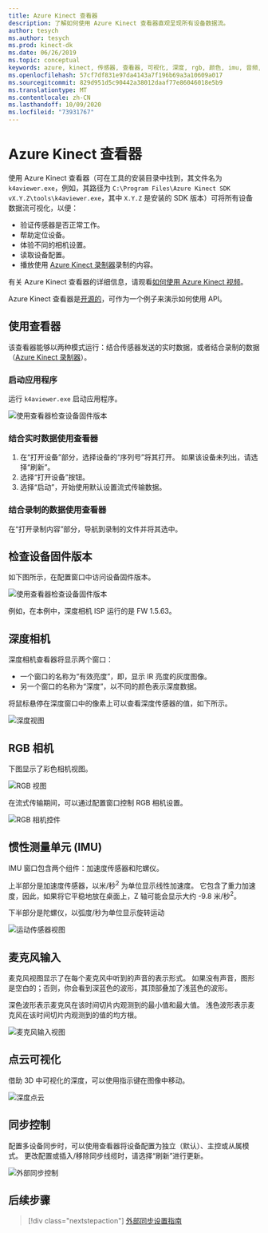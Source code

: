 ```yaml
---
title: Azure Kinect 查看器
description: 了解如何使用 Azure Kinect 查看器直观呈现所有设备数据流。
author: tesych
ms.author: tesych
ms.prod: kinect-dk
ms.date: 06/26/2019
ms.topic: conceptual
keywords: azure, kinect, 传感器, 查看器, 可视化, 深度, rgb, 颜色, imu, 音频, 麦克风, 点云
ms.openlocfilehash: 57cf7df831e97da4143a7f196b69a3a10609a017
ms.sourcegitcommit: 829d951d5c90442a38012daaf77e86046018e5b9
ms.translationtype: MT
ms.contentlocale: zh-CN
ms.lasthandoff: 10/09/2020
ms.locfileid: "73931767"
---
```

# <a name="azure-kinect-viewer"></a>Azure Kinect 查看器

使用 Azure Kinect 查看器（可在工具的安装目录中找到，其文件名为 `k4aviewer.exe`，例如，其路径为 `C:\Program Files\Azure Kinect SDK vX.Y.Z\tools\k4aviewer.exe`，其中 `X.Y.Z` 是安装的 SDK 版本）可将所有设备数据流可视化，以便：

* 验证传感器是否正常工作。
* 帮助定位设备。
* 体验不同的相机设置。
* 读取设备配置。
* 播放使用 [Azure Kinect 录制器](azure-kinect-recorder.md)录制的内容。

有关 Azure Kinect 查看器的详细信息，请观看[如何使用 Azure Kinect 视频](https://www.microsoft.com/videoplayer/embed/RE3hNwG)。

Azure Kinect 查看器是[开源的](https://github.com/microsoft/Azure-Kinect-Sensor-SDK/tree/develop/tools/k4aviewer)，可作为一个例子来演示如何使用 API。

## <a name="use-viewer"></a>使用查看器

该查看器能够以两种模式运行：结合传感器发送的实时数据，或者结合录制的数据（[Azure Kinect 录制器](azure-kinect-recorder.md)）。

### <a name="start-application"></a>启动应用程序

运行 `k4aviewer.exe` 启动应用程序。

![使用查看器检查设备固件版本](./media/how-to-guides/open-viewer.png)

### <a name="use-the-viewer-with-live-data"></a>结合实时数据使用查看器

1. 在“打开设备”部分，选择设备的“序列号”将其打开。   如果该设备未列出，请选择“刷新”。 
2. 选择“打开设备”按钮。 
3. 选择“启动”，开始使用默认设置流式传输数据。 

### <a name="use-the-viewer-with-recorded-data"></a>结合录制的数据使用查看器

在“打开录制内容”部分，导航到录制的文件并将其选中。 

## <a name="check-device-firmware-version"></a>检查设备固件版本

如下图所示，在配置窗口中访问设备固件版本。

![使用查看器检查设备固件版本](./media/how-to-guides/check-firmware-update.png)

例如，在本例中，深度相机 ISP 运行的是 FW 1.5.63。

## <a name="depth-camera"></a>深度相机

深度相机查看器将显示两个窗口：

* 一个窗口的名称为“有效亮度”，即，显示 IR 亮度的灰度图像。 
* 另一个窗口的名称为“深度”，以不同的颜色表示深度数据。 

将鼠标悬停在深度窗口中的像素上可以查看深度传感器的值，如下所示。

![深度视图](./media/how-to-guides/depth-camera.png)

## <a name="rgb-camera"></a>RGB 相机

下图显示了彩色相机视图。

![RGB 视图](./media/how-to-guides/viewer-rgb-camera.png)

在流式传输期间，可以通过配置窗口控制 RGB 相机设置。

![RGB 相机控件](./media/how-to-guides/rgb-camera-settings.png)

## <a name="inertial-measurement-unit-imu"></a>惯性测量单元 (IMU)

IMU 窗口包含两个组件：加速度传感器和陀螺仪。

上半部分是加速度传感器，以米/秒<sup>2</sup> 为单位显示线性加速度。  它包含了重力加速度，因此，如果将它平稳地放在桌面上，Z 轴可能会显示大约 -9.8 米/秒<sup>2</sup>。

下半部分是陀螺仪，以弧度/秒为单位显示旋转运动

![运动传感器视图](./media/how-to-guides/viewer-mu-settings.png)

## <a name="microphone-input"></a>麦克风输入

麦克风视图显示了在每个麦克风中听到的声音的表示形式。 如果没有声音，图形是空白的；否则，你会看到深蓝色的波形，其顶部叠加了浅蓝色的波形。

深色波形表示麦克风在该时间切片内观测到的最小值和最大值。 浅色波形表示麦克风在该时间切片内观测到的值的均方根。

![麦克风输入视图](./media/how-to-guides/microphone-data.png)

## <a name="point-cloud-visualization"></a>点云可视化

借助 3D 中可视化的深度，可以使用指示键在图像中移动。

![深度点云](./media/how-to-guides/depth-point-cloud.png)

## <a name="synchronization-control"></a>同步控制

配置多设备同步时，可以使用查看器将设备配置为独立（默认）、主控或从属模式。
更改配置或插入/移除同步线缆时，请选择“刷新”进行更新。 

![外部同步控制](./media/how-to-guides/sync-control.png)

## <a name="next-steps"></a>后续步骤

> [!div class="nextstepaction"]
>[外部同步设置指南](https://support.microsoft.com/help/4494429/sync-multiple-azure-kinect-dk-devices)
